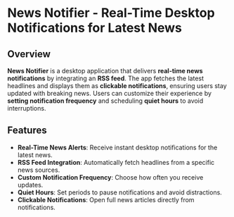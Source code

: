 # News Notifier - Real-Time Desktop Notifications for Latest News

## Overview
**News Notifier** is a desktop application that delivers **real-time news notifications** by integrating an **RSS feed**. The app fetches the latest headlines and displays them as **clickable notifications**, ensuring users stay updated with breaking news. Users can customize their experience by **setting notification frequency** and scheduling **quiet hours** to avoid interruptions.

## Features
- **Real-Time News Alerts**: Receive instant desktop notifications for the latest news.
- **RSS Feed Integration**: Automatically fetch headlines from a specific news sources.
- **Custom Notification Frequency**: Choose how often you receive updates.
- **Quiet Hours**: Set periods to pause notifications and avoid distractions.
- **Clickable Notifications**: Open full news articles directly from notifications.

